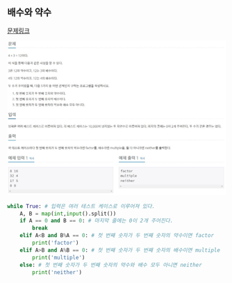 ## 배수와 약수
[문제링크](https://www.acmicpc.net/problem/5086)

![배수와 약수](https://github.com/Parksemo/Parksemo/blob/master/image/%5BBOJ%5D%EB%B0%B0%EC%88%98%EC%99%80%20%EC%95%BD%EC%88%98.JPG?raw=true)
<br>
```python
while True: # 입력은 여러 테스트 케이스로 이루어져 있다.
    A, B = map(int,input().split())
    if A == 0 and B == 0: # 마지막 줄에는 0이 2개 주어진다. 
        break
    elif A<B and B%A == 0: # 첫 번째 숫자가 두 번째 숫자의 약수이면 factor
        print('factor')
    elif A>B and A%B == 0: # 첫 번째 숫자가 두 번째 숫자의 배수이면 multiple
        print('multiple')
    else: # 첫 번째 숫자가 두 번째 숫자의 약수와 배수 모두 아니면 neither
        print('neither')
```